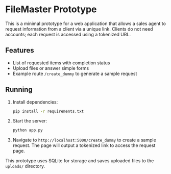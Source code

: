 # FileMaster Prototype

This is a minimal prototype for a web application that allows a sales agent to request information from a client via a unique link. Clients do not need accounts; each request is accessed using a tokenized URL.

## Features

- List of requested items with completion status
- Upload files or answer simple forms
- Example route `/create_dummy` to generate a sample request

## Running

1. Install dependencies:
   ```bash
   pip install -r requirements.txt
   ```
2. Start the server:
   ```bash
   python app.py
   ```
3. Navigate to `http://localhost:5000/create_dummy` to create a sample request. The page will output a tokenized link to access the request page.

This prototype uses SQLite for storage and saves uploaded files to the `uploads/` directory.
